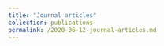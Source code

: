 ```yaml
---
title: "Journal articles"
collection: publications
permalink: /2020-06-12-journal-articles.md
---
```


